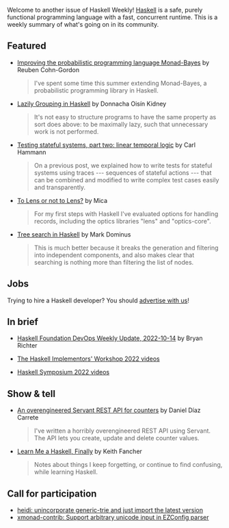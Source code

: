 Welcome to another issue of Haskell Weekly!
[Haskell](https://www.haskell.org) is a safe, purely functional programming language with a fast, concurrent runtime.
This is a weekly summary of what's going on in its community.

## Featured

- [Improving the probabilistic programming language Monad-Bayes](https://www.tweag.io/blog/2022-10-18-monad-bayes-fellowship/) by Reuben Cohn-Gordon
  > I've spent some time this summer extending Monad-Bayes, a probabilistic programming library in Haskell.

- [Lazily Grouping in Haskell](https://doisinkidney.com/posts/2022-10-17-lazy-group-on.html) by Donnacha Oisín Kidney
  > It's not easy to structure programs to have the same property as sort does above: to be maximally lazy, such that unnecessary work is not performed.

- [Testing stateful systems, part two: linear temporal logic](https://www.tweag.io/blog/2022-10-14-ltl-attacks/) by Carl Hammann
  > On a previous post, we explained how to write tests for stateful systems using traces --- sequences of stateful actions --- that can be combined and modified to write complex test cases easily and transparently.

- [To Lens or not to Lens?](https://tbx.at/posts/lens-impressions/) by Mica
  > For my first steps with Haskell I've evaluated options for handling records, including the optics libraries "lens" and "optics-core".

- [Tree search in Haskell](https://blog.plover.com/prog/haskell/lazy-search.html) by Mark Dominus
  > This is much better because it breaks the generation and filtering into independent components, and also makes clear that searching is nothing more than filtering the list of nodes.

## Jobs

Trying to hire a Haskell developer?
You should [advertise with us](https://haskellweekly.news/advertising.html)!

## In brief

- [Haskell Foundation DevOps Weekly Update, 2022-10-14](https://discourse.haskell.org/t/haskell-foundation-devops-weekly-update-2022-10-14/5179?u=taylorfausak) by Bryan Richter

- [The Haskell Implementors' Workshop 2022 videos](https://www.youtube.com/playlist?list=PLyrlk8Xaylp4kkqJltshENjF_SL7-fDTn)

- [Haskell Symposium 2022 videos](https://www.youtube.com/playlist?list=PLyrlk8Xaylp4zxdY-QEh_g6CHlhkAsBya)

## Show & tell

- [An overengineered Servant REST API for counters](https://discourse.haskell.org/t/an-overengineered-servant-rest-api-for-counters/5186?u=taylorfausak) by Daniel Díaz Carrete
  > I've written a horribly overengineered REST API using Servant. The API lets you create, update and delete counter values.

- [Learn Me a Haskell, Finally](https://github.com/keithfancher/haskell-notes/blob/3d8bd3de99cd5723f7a138e6e861c4ef650284f9/haskell-notes.md) by Keith Fancher
  > Notes about things I keep forgetting, or continue to find confusing, while learning Haskell.

## Call for participation

- [heidi: unincorporate generic-trie and just import the latest version](https://github.com/ocramz/heidi/issues/22)
- [xmonad-contrib: Support arbitrary unicode input in EZConfig parser](https://github.com/xmonad/xmonad-contrib/issues/764)

